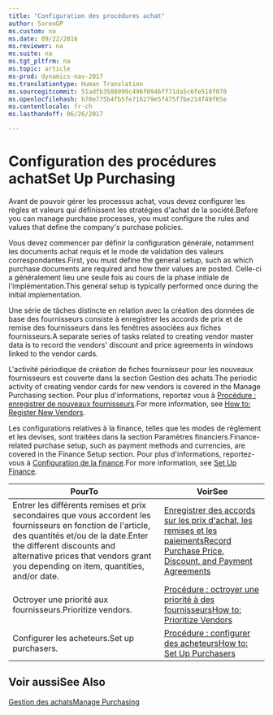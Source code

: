 ```yaml
---
title: "Configuration des procédures achat"
author: SorenGP
ms.custom: na
ms.date: 09/22/2016
ms.reviewer: na
ms.suite: na
ms.tgt_pltfrm: na
ms.topic: article
ms-prod: dynamics-nav-2017
ms.translationtype: Human Translation
ms.sourcegitcommit: 51adfb3588099c496f0946ff71da5c6fe518f070
ms.openlocfilehash: b70e775b4fb5fe716279e5f475f7be214f49f65e
ms.contentlocale: fr-ch
ms.lasthandoff: 06/26/2017

---
```


# <a name="set-up-purchasing"></a><span data-ttu-id="bdea1-102">Configuration des procédures achat</span><span class="sxs-lookup"><span data-stu-id="bdea1-102">Set Up Purchasing</span></span>
<span data-ttu-id="bdea1-103">Avant de pouvoir gérer les processus achat, vous devez configurer les règles et valeurs qui définissent les stratégies d'achat de la société.</span><span class="sxs-lookup"><span data-stu-id="bdea1-103">Before you can manage purchase processes, you must configure the rules and values that define the company's purchase policies.</span></span>

<span data-ttu-id="bdea1-104">Vous devez commencer par définir la configuration générale, notamment les documents achat requis et le mode de validation des valeurs correspondantes.</span><span class="sxs-lookup"><span data-stu-id="bdea1-104">First, you must define the general setup, such as which purchase documents are required and how their values are posted.</span></span> <span data-ttu-id="bdea1-105">Celle-ci a généralement lieu une seule fois au cours de la phase initiale de l'implémentation.</span><span class="sxs-lookup"><span data-stu-id="bdea1-105">This general setup is typically performed once during the initial implementation.</span></span>

<span data-ttu-id="bdea1-106">Une série de tâches distincte en relation avec la création des données de base des fournisseurs consiste à enregistrer les accords de prix et de remise des fournisseurs dans les fenêtres associées aux fiches fournisseurs.</span><span class="sxs-lookup"><span data-stu-id="bdea1-106">A separate series of tasks related to creating vendor master data is to record the vendors' discount and price agreements in windows linked to the vendor cards.</span></span>

<span data-ttu-id="bdea1-107">L'activité périodique de création de fiches fournisseur pour les nouveaux fournisseurs est couverte dans la section Gestion des achats.</span><span class="sxs-lookup"><span data-stu-id="bdea1-107">The periodic activity of creating vendor cards for new vendors is covered in the Manage Purchasing section.</span></span> <span data-ttu-id="bdea1-108">Pour plus d'informations, reportez vous à [Procédure : enregistrer de nouveaux fournisseurs](purchasing-how-register-new-vendors.md).</span><span class="sxs-lookup"><span data-stu-id="bdea1-108">For more information, see [How to: Register New Vendors](purchasing-how-register-new-vendors.md).</span></span>

<span data-ttu-id="bdea1-109">Les configurations relatives à la finance, telles que les modes de règlement et les devises, sont traitées dans la section Paramètres financiers.</span><span class="sxs-lookup"><span data-stu-id="bdea1-109">Finance-related purchase setup, such as payment methods and currencies, are covered in the Finance Setup section.</span></span> <span data-ttu-id="bdea1-110">Pour plus d'informations, reportez-vous à [Configuration de la finance](finance-setup-setup-finance-setup.md).</span><span class="sxs-lookup"><span data-stu-id="bdea1-110">For more information, see [Set Up Finance](finance-setup-setup-finance-setup.md).</span></span>

|<span data-ttu-id="bdea1-111">Pour</span><span class="sxs-lookup"><span data-stu-id="bdea1-111">To</span></span> |<span data-ttu-id="bdea1-112">Voir</span><span class="sxs-lookup"><span data-stu-id="bdea1-112">See</span></span> |
|---|----|
|<span data-ttu-id="bdea1-113">Entrer les différents remises et prix secondaires que vous accordent les fournisseurs en fonction de l'article, des quantités et/ou de la date.</span><span class="sxs-lookup"><span data-stu-id="bdea1-113">Enter the different discounts and alternative prices that vendors grant you depending on item, quantities, and/or date.</span></span>|[<span data-ttu-id="bdea1-114">Enregistrer des accords sur les prix d'achat, les remises et les paiements</span><span class="sxs-lookup"><span data-stu-id="bdea1-114">Record Purchase Price, Discount, and Payment Agreements</span></span>](purchasing-how-record-purchase-price-discount-payment-agreements.md)|
|<span data-ttu-id="bdea1-115">Octroyer une priorité aux fournisseurs.</span><span class="sxs-lookup"><span data-stu-id="bdea1-115">Prioritize vendors.</span></span>|[<span data-ttu-id="bdea1-116">Procédure : octroyer une priorité à des fournisseurs</span><span class="sxs-lookup"><span data-stu-id="bdea1-116">How to: Prioritize Vendors</span></span>](purchasing-how-prioritize-vendors.md)|
|<span data-ttu-id="bdea1-117">Configurer les acheteurs.</span><span class="sxs-lookup"><span data-stu-id="bdea1-117">Set up purchasers.</span></span>|[<span data-ttu-id="bdea1-118">Procédure : configurer des acheteurs</span><span class="sxs-lookup"><span data-stu-id="bdea1-118">How to: Set Up Purchasers</span></span>](purchasing-how-setup-purchasers.md)|

## <a name="see-also"></a><span data-ttu-id="bdea1-119">Voir aussi</span><span class="sxs-lookup"><span data-stu-id="bdea1-119">See Also</span></span>
[<span data-ttu-id="bdea1-120">Gestion des achats</span><span class="sxs-lookup"><span data-stu-id="bdea1-120">Manage Purchasing</span></span>](purchasing-manage-purchasing.md)

